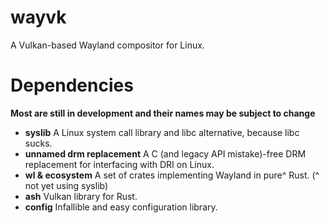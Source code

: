 # wayvk
A Vulkan-based Wayland compositor for Linux.

# Dependencies
**Most are still in development and their names may be subject to change**
- **syslib** A Linux system call library and libc alternative, because libc sucks.
- **unnamed drm replacement** A C (and legacy API mistake)-free DRM replacement for interfacing with DRI on Linux.
- **wl & ecosystem** A set of crates implementing Wayland in pure^ Rust. (^ not yet using syslib)
- **ash** Vulkan library for Rust.
- **config** Infallible and easy configuration library.